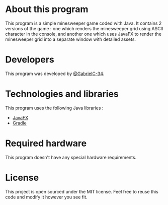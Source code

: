 # About this program
This program is a simple minesweeper game coded with Java. It contains 2 versions of the game : one which renders the minesweeper grid using ASCII character in the console, and another one which uses JavaFX to render the minesweeper grid into a separate window with detailed assets.

# Developers
This program was developed by [@GabrielC-34](https://github.com/GabrielC-34).

# Technologies and libraries
This program uses the following Java libraries :
- [JavaFX](https://openjfx.io/)
- [Gradle](https://gradle.org/)

# Required hardware
This program doesn't have any special hardware requirements.

# License
This project is open sourced under the MIT license. Feel free to reuse this code and modify it however you see fit.
